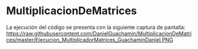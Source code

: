 # MultiplicacionDeMatrices
La ejecución del código se presenta con la siguiente captura de pantalla:
https://raw.githubusercontent.com/DanielGuachamin/MultiplicacionDeMatrices/master/Ejecucion_MultiplicadorMatrices_GuachaminDaniel.PNG
